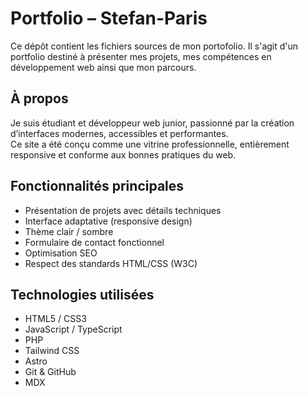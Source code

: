 # Portfolio – Stefan-Paris

Ce dépôt contient les fichiers sources de mon portofolio.
Il s'agit d'un portfolio destiné à présenter mes projets, mes compétences en développement web ainsi que mon parcours.

## À propos

Je suis étudiant et développeur web junior, passionné par la création d’interfaces modernes, accessibles et performantes.  
Ce site a été conçu comme une vitrine professionnelle, entièrement responsive et conforme aux bonnes pratiques du web.

## Fonctionnalités principales

- Présentation de projets avec détails techniques
- Interface adaptative (responsive design)
- Thème clair / sombre
- Formulaire de contact fonctionnel
- Optimisation SEO
- Respect des standards HTML/CSS (W3C)

## Technologies utilisées

- HTML5 / CSS3
- JavaScript / TypeScript
- PHP
- Tailwind CSS
- Astro
- Git & GitHub
- MDX
